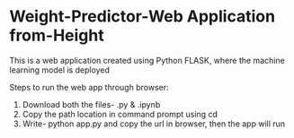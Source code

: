 # Weight-Predictor-Web Application from-Height

This is a web application created using Python FLASK, where the machine learning model is deployed 

Steps to run the web app through browser:
1) Download both the files-  .py & .ipynb
2) Copy the path location in command prompt using cd
3) Write- python app.py and copy the url in browser, then the app will run 
